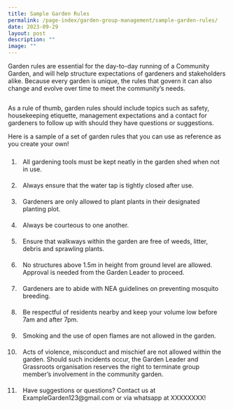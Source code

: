 ```yaml
---
title: Sample Garden Rules
permalink: /page-index/garden-group-management/sample-garden-rules/
date: 2023-09-29
layout: post
description: ""
image: ""
---
```

<style>
	ol li {
	 padding: 10px;
	}
</style>

<section>
	<p>Garden rules are essential for the day-to-day running of a Community Garden, and will help structure expectations of gardeners and stakeholders alike. Because every garden is unique, the rules that govern it can also change and evolve over time to meet the community’s needs.</p>
	<img src="">
	<p>As a rule of thumb, garden rules should include topics such as safety, housekeeping etiquette, management expectations and a contact for gardeners to follow up with should they have questions or suggestions.</p>
	<p>Here is a sample of a set of garden rules that you can use as reference as you create your own!</p>
	<ol>
		<li>All gardening tools must be kept neatly in the garden shed when not in use.</li>
	<li>Always ensure that the water tap is tightly closed after use.</li>
		<li>Gardeners are only allowed to plant plants in their designated planting plot.</li>
		<li>Always be courteous to one another.</li>
		<li>Ensure that walkways within the garden are free of weeds, litter, debris and sprawling plants.</li>
		<li>No structures above 1.5m in height from ground level are allowed. Approval is needed from the Garden Leader to proceed.</li>
		<li>Gardeners are to abide with NEA guidelines on preventing mosquito breeding.</li>
		<li>Be respectful of residents nearby and keep your volume low before 7am and after 7pm.</li>
		<li>Smoking and the use of open flames are not allowed in the garden.</li>
		<li>Acts of violence, misconduct and mischief are not allowed within the garden. Should such incidents occur, the Garden Leader and Grassroots organisation reserves the right to terminate group member’s involvement in the community garden.</li>
		<li>Have suggestions or questions? Contact us at ExampleGarden123@gmail.com or via whatsapp at XXXXXXXX!</li>
	</ol>
</section>